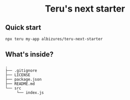 <h1 align="center">
  Teru's next starter
</h1>

## Quick start

```shell
npx teru my-app albizures/teru-next-starter
```

## What's inside?

    .
    ├── .gitignore
    ├── LICENSE
    ├── package.json
    ├── README.md
    └── src
         └── index.js
